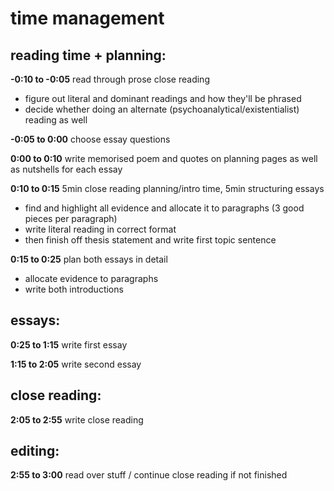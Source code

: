 # time management

## reading time + planning:

**-0:10 to -0:05** read through prose close reading

* figure out literal and dominant readings and how they'll be phrased
* decide whether doing an alternate (psychoanalytical/existentialist) reading as well

**-0:05 to 0:00** choose essay questions

**0:00 to 0:10** write memorised poem and quotes on planning pages as well as nutshells for each essay

**0:10 to 0:15** 5min close reading planning/intro time, 5min structuring essays

* find and highlight all evidence and allocate it to paragraphs (3 good pieces per paragraph)
* write literal reading in correct format
* then finish off thesis statement and write first topic sentence

**0:15 to 0:25** plan both essays in detail

* allocate evidence to paragraphs
* write both introductions

## essays:

**0:25 to 1:15** write first essay

**1:15 to 2:05** write second essay

## close reading:

**2:05 to 2:55** write close reading

## editing:

**2:55 to 3:00** read over stuff / continue close reading if not finished
